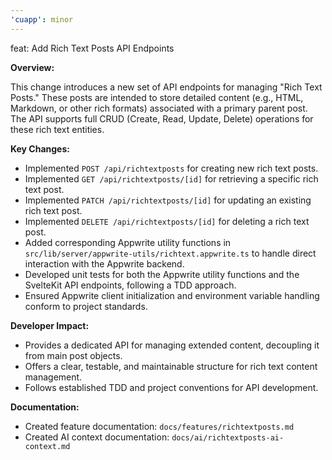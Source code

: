 ```yaml
---
'cuapp': minor
---
```


feat: Add Rich Text Posts API Endpoints

**Overview:**

This change introduces a new set of API endpoints for managing "Rich Text Posts." These posts are intended to store detailed content (e.g., HTML, Markdown, or other rich formats) associated with a primary parent post. The API supports full CRUD (Create, Read, Update, Delete) operations for these rich text entities.

**Key Changes:**

- Implemented `POST /api/richtextposts` for creating new rich text posts.
- Implemented `GET /api/richtextposts/[id]` for retrieving a specific rich text post.
- Implemented `PATCH /api/richtextposts/[id]` for updating an existing rich text post.
- Implemented `DELETE /api/richtextposts/[id]` for deleting a rich text post.
- Added corresponding Appwrite utility functions in `src/lib/server/appwrite-utils/richtext.appwrite.ts` to handle direct interaction with the Appwrite backend.
- Developed unit tests for both the Appwrite utility functions and the SvelteKit API endpoints, following a TDD approach.
- Ensured Appwrite client initialization and environment variable handling conform to project standards.

**Developer Impact:**

- Provides a dedicated API for managing extended content, decoupling it from main post objects.
- Offers a clear, testable, and maintainable structure for rich text content management.
- Follows established TDD and project conventions for API development.

**Documentation:**

- Created feature documentation: `docs/features/richtextposts.md`
- Created AI context documentation: `docs/ai/richtextposts-ai-context.md`
